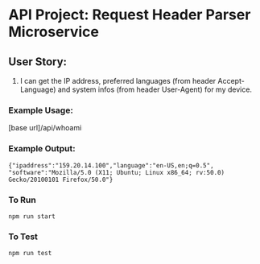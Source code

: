 # API Project: Request Header Parser Microservice
## User Story:
1. I can get the IP address, preferred languages (from header Accept-Language)
and system infos (from header User-Agent) for my device.

### Example Usage:
[base url]/api/whoami

### Example Output:

```
{"ipaddress":"159.20.14.100","language":"en-US,en;q=0.5",
"software":"Mozilla/5.0 (X11; Ubuntu; Linux x86_64; rv:50.0) Gecko/20100101 Firefox/50.0"}
```

### To Run

```
npm run start
```

### To Test

```
npm run test
```